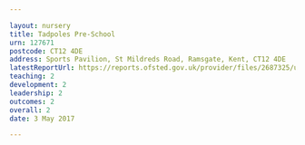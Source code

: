 ```yaml
---

layout: nursery
title: Tadpoles Pre-School
urn: 127671
postcode: CT12 4DE
address: Sports Pavilion, St Mildreds Road, Ramsgate, Kent, CT12 4DE
latestReportUrl: https://reports.ofsted.gov.uk/provider/files/2687325/urn/127671.pdf
teaching: 2
development: 2
leadership: 2
outcomes: 2
overall: 2
date: 3 May 2017

---
```

